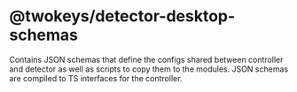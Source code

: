 # @twokeys/detector-desktop-schemas
Contains JSON schemas that define the configs shared between controller and detector as well as scripts to copy them to the modules.
JSON schemas are compiled to TS interfaces for the controller.